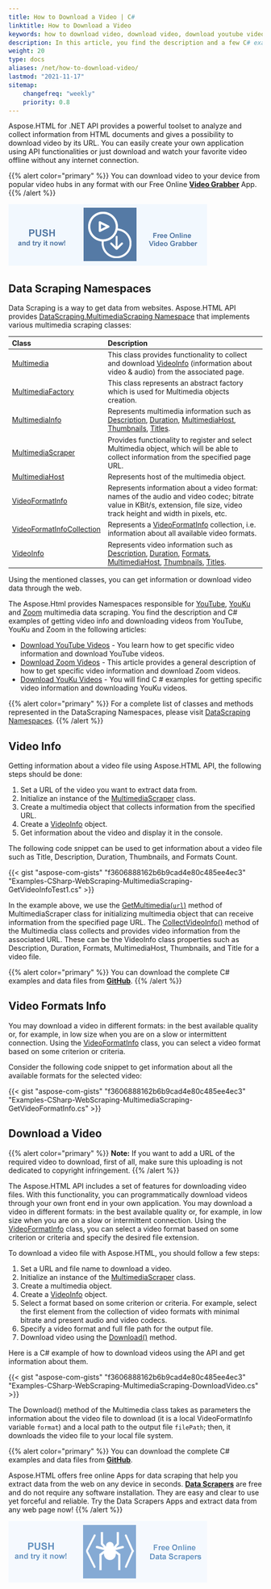 ```yaml
---
title: How to Download a Video | C#
linktitle: How to Download a Video
keywords: how to download video, download video, download youtube video, download youku video, download zoom video, video info, video formats, extract data, data scraping, C# example
description: In this article, you find the description and a few C# examples of how to download videos using the Aspose.HTML API and get information about them.
weight: 20
type: docs
aliases: /net/how-to-download-video/
lastmod: "2021-11-17"
sitemap:
    changefreq: "weekly"
    priority: 0.8
---
```


<link href="./../../style.css" rel="stylesheet" type="text/css" />

Aspose.HTML for .NET API provides a powerful toolset to analyze and collect information from HTML documents and gives a possibility to download video by its URL. You can easily create your own application using API functionalities or just download and watch your favorite video offline without any internet connection.

{{% alert color="primary" %}} 
You can download video to your device from popular video hubs in any format with our Free Online [**Video Grabber**](https://products.aspose.app/html/video-grabber) App. 
{{% /alert %}}  

<a href="https://products.aspose.app/html/video-grabber" target="_blank">![Text "Banner Video Grabber"](video-grabber.png#center)</a>

## **Data Scraping Namespaces**
Data Scraping is a way to get data from websites. Aspose.HTML API provides [DataScraping.MultimediaScraping Namespace](https://apireference.aspose.com/html/net/aspose.html.datascraping.multimediascraping) that implements various multimedia scraping classes:

|**Class** |**Description**|
| :- | :- |
|[Multimedia](https://apireference.aspose.com/html/net/aspose.html.datascraping.multimediascraping/multimedia)|This class provides functionality to collect and download [VideoInfo](https://apireference.aspose.com/html/net/aspose.html.datascraping.multimediascraping/videoinfo) (information about video & audio) from the associated page.|
|[MultimediaFactory](https://apireference.aspose.com/html/net/aspose.html.datascraping.multimediascraping/multimediafactory)|This class represents an abstract factory which is used for Multimedia objects creation.|
|[MultimediaInfo](https://apireference.aspose.com/html/net/aspose.html.datascraping.multimediascraping/multimediainfo)|Represents multimedia information such as [Description](https://apireference.aspose.com/html/net/aspose.html.datascraping.multimediascraping/multimediainfo/properties/description), [Duration](https://apireference.aspose.com/html/net/aspose.html.datascraping.multimediascraping/multimediainfo/properties/duration), [MultimediaHost](https://apireference.aspose.com/html/net/aspose.html.datascraping.multimediascraping/multimediainfo/properties/multimediahost), [Thumbnails](https://apireference.aspose.com/html/net/aspose.html.datascraping.multimediascraping/multimediainfo/properties/thumbnails), [Titles](https://apireference.aspose.com/html/net/aspose.html.datascraping.multimediascraping/multimediainfo/properties/title).|
| [MultimediaScraper](https://apireference.aspose.com/html/net/aspose.html.datascraping.multimediascraping/multimediascraper) |Provides functionality to register and select Multimedia object, which will be able to collect information from the specified page URL.|
| [MultimediaHost](https://apireference.aspose.com/html/net/aspose.html.datascraping.multimediascraping/multimediahost) |Represents host of the multimedia object.|
|[VideoFormatInfo](https://apireference.aspose.com/html/net/aspose.html.datascraping.multimediascraping/videoformatinfo)|Represents information about a video format: names of the audio and video codec; bitrate value in KBit/s, extension, file size, video track height and width in pixels, etc.|
|[VideoFormatInfoCollection](https://apireference.aspose.com/html/net/aspose.html.datascraping.multimediascraping/videoformatinfocollection)|Represents a [VideoFormatInfo](https://apireference.aspose.com/html/net/aspose.html.datascraping.multimediascraping/videoformatinfo) collection, i.e. information about all available video formats.|
|[VideoInfo](https://apireference.aspose.com/html/net/aspose.html.datascraping.multimediascraping/videoinfo)|Represents video information such as [Description](https://apireference.aspose.com/html/net/aspose.html.datascraping.multimediascraping/multimediainfo/properties/description), [Duration](https://apireference.aspose.com/html/net/aspose.html.datascraping.multimediascraping/multimediainfo/properties/duration), [Formats](https://apireference.aspose.com/html/net/aspose.html.datascraping.multimediascraping/videoinfo/properties/formats), [MultimediaHost](https://apireference.aspose.com/html/net/aspose.html.datascraping.multimediascraping/multimediainfo/properties/multimediahost), [Thumbnails](https://apireference.aspose.com/html/net/aspose.html.datascraping.multimediascraping/multimediainfo/properties/thumbnails), [Titles](https://apireference.aspose.com/html/net/aspose.html.datascraping.multimediascraping/multimediainfo/properties/title).|

Using the mentioned classes, you can get information or download video data through the web. 

The Aspose.Html provides Namespaces responsible for [YouTube](https://apireference.aspose.com/html/net/aspose.html.datascraping.multimediascraping.youtube), [YouKu](https://apireference.aspose.com/html/net/aspose.html.datascraping.multimediascraping.youku) and [Zoom](https://apireference.aspose.com/html/net/aspose.html.datascraping.multimediascraping.zoom) multimedia data scraping. You find the description and C# examples of getting video info and downloading videos from YouTube, YouKu and Zoom in the following articles: 

 - [Download YouTube Videos](/html/net/web-scraping/download-youtube-videos/) - You learn how to get specific video information and download YouTube videos.
 - [Download Zoom Videos](/html/net/web-scraping/download-zoom-videos/) - This article provides a general description of how to get specific video information and download Zoom videos.
 - [Download YouKu Videos](/html/net/web-scraping/download-youku-videos/) - You will find C # examples for getting specific video information and downloading YouKu videos.

{{% alert color="primary" %}} 
For a complete list of classes and methods represented in the DataScraping Namespaces, please visit [DataScraping Namespaces](https://apireference.aspose.com/html/net/aspose.html.datascraping/index).
{{% /alert %}}  

## **Video Info**

Getting information about a video file using Aspose.HTML API, the following steps should be done:
1. Set a URL of the video you want to extract data from.
2. Initialize an instance of the [MultimediaScraper](https://apireference.aspose.com/html/net/aspose.html.datascraping.multimediascraping/multimediascraper) class.
3. Create a multimedia object that collects information from the specified  URL.
4. Create a [VideoInfo](https://apireference.aspose.com/html/net/aspose.html.datascraping.multimediascraping/videoinfo) object.
5. Get information about the video and display it in the console.

The following code snippet can be used to get information about a video file such as Title, Description, Duration, Thumbnails, and Formats Count.


{{< gist "aspose-com-gists" "f3606888162b6b9cad4e80c485ee4ec3" "Examples-CSharp-WebScraping-MultimediaScraping-GetVideoInfoTest1.cs" >}}

In the example above, we use the [GetMultimedia(`url`)](https://apireference.aspose.com/html/net/aspose.html.datascraping.multimediascraping/multimediascraper/methods/getmultimedia) method of MultimediaScraper class for initializing multimedia object that can receive information from the specified page URL. The [CollectVideoInfo()](https://apireference.aspose.com/html/net/aspose.html.datascraping.multimediascraping/multimedia/methods/collectvideoinfo) method of the Multimedia class collects and provides video information from the associated URL. These can be the VideoInfo class properties such as Description, Duration, Formats, MultimediaHost, Thumbnails, and Title for a video file. 

{{% alert color="primary" %}} 
You can download the complete C# examples and data files from [**GitHub**](https://github.com/aspose-html/Aspose.HTML-Documentation/tree/main/content/tests-net). 
{{% /alert %}} 

## **Video Formats Info**

You may download a video in different formats: in the best available quality or, for example, in low size when you are on a slow or intermittent connection. Using the  [VideoFormatInfo](https://apireference.aspose.com/html/net/aspose.html.datascraping.multimediascraping/videoformatinfo) class, you can select a video format based on some criterion or criteria.

Consider the following code snippet to get information about all the available formats for the selected video:

{{< gist "aspose-com-gists" "f3606888162b6b9cad4e80c485ee4ec3" "Examples-CSharp-WebScraping-MultimediaScraping-GetVideoFormatInfo.cs" >}}

## **Download a Video**

{{% alert color="primary" %}} 
**Note:** If you want to add a URL of the required video to download, first of all, make sure this uploading is not dedicated to copyright infringement.
{{% /alert %}}

The Aspose.HTML API includes a set of features for downloading video files. With this functionality, you can programmatically download videos through your own front end in your own application. You may download a video in different formats: in the best available quality or, for example, in low size when you are on a slow or intermittent connection. Using the  [VideoFormatInfo](https://apireference.aspose.com/html/net/aspose.html.datascraping.multimediascraping/videoformatinfo) class, you can select a video format based on some criterion or criteria and specify the desired file extension.

To download a video file with Aspose.HTML, you should follow a few steps:
1. Set a URL and file name to download a video.
2. Initialize an instance of the [MultimediaScraper](https://apireference.aspose.com/html/net/aspose.html.datascraping.multimediascraping/multimediascraper) class.
3. Create a multimedia object.
4. Create a [VideoInfo](https://apireference.aspose.com/html/net/aspose.html.datascraping.multimediascraping/videoinfo) object.
5.  Select a format based on some criterion or criteria. For example, select the first element from the collection of video formats with minimal bitrate and present audio and video codecs.
6. Specify a video format and full file path for the output file.
7. Download video using the [Download()](https://apireference.aspose.com/html/net/aspose.html.datascraping.multimediascraping/multimedia/methods/download) method.

Here is a C# example of how to download videos using the API and get information about them.

{{< gist "aspose-com-gists" "f3606888162b6b9cad4e80c485ee4ec3" "Examples-CSharp-WebScraping-MultimediaScraping-DownloadVideo.cs" >}}

The Download() method of the Multimedia class takes as parameters the information about the video file to download (it is a local VideoFormatInfo variable `format`) and a local path to the output file `filePath`; then, it downloads the video file to your local file system. 



{{% alert color="primary" %}} 
You can download the complete C# examples and data files from [**GitHub**](https://github.com/aspose-html/Aspose.HTML-Documentation/tree/main/content/tests-net). 

Aspose.HTML offers free online Apps for data scraping that help you extract data from the web on any device in seconds. [**Data Scrapers**](https://products.aspose.app/html/data-scrapers) are free and do not require any software installation. They are easy and clear to use yet forceful and reliable. Try the Data Scrapers Apps and extract data from any web page now!
{{% /alert %}}   

<a href="https://products.aspose.app/html/data-scrapers" target="_blank">![Text "Banner Data Scrapers"](./../data-scrapers.png#center)</a> 









